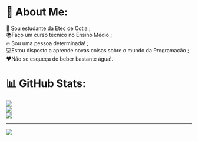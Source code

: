# 💫 About Me:
​🏫​​ Sou estudante da Etec de Cotia ;<br>📚​Faço um curso técnico no Ensino Médio ;<br>​🔥​ Sou uma pessoa determinada! ;<br>💻Estou disposto a aprende novas coisas sobre o mundo da Programação ;<br>❤️Não se esqueça de beber bastante água!.     

# 📊 GitHub Stats:
![](https://github-readme-stats.vercel.app/api?username=MLLPEREIRA&theme=default_repocard&hide_border=false&include_all_commits=false&count_private=false)<br/>
![](https://github-readme-streak-stats.herokuapp.com/?user=MLLPEREIRA&theme=default_repocard&hide_border=false)<br/>
![](https://github-readme-stats.vercel.app/api/top-langs/?username=MLLPEREIRA&theme=default_repocard&hide_border=false&include_all_commits=false&count_private=false&layout=compact)

---
[![](https://visitcount.itsvg.in/api?id=MLLPEREIRA&icon=0&color=0)](https://visitcount.itsvg.in)

<!-- Proudly created with GPRM ( https://gprm.itsvg.in ) -->
